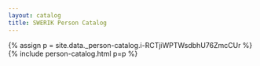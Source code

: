 ```yaml
---
layout: catalog
title: SWERIK Person Catalog
---
```

{% assign p = site.data._person-catalog.i-RCTjiWPTWsdbhU76ZmcCUr %}
{% include person-catalog.html p=p %}

